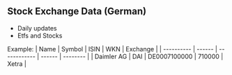 ## Stock Exchange Data (German)

- Daily updates
- Etfs and Stocks

Example:
|    Name    | Symbol |     ISIN     |  WKN   | Exchange |
| ---------- | ------ | ------------ | ------ | -------- |
| Daimler AG |  DAI   | DE0007100000 | 710000 |  Xetra   |
